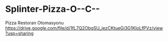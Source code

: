 # Splinter-Pizza-O--C--
Pizza Restoran Otomasyonu
https://drive.google.com/file/d/1fL7Q2ObgSU_iezCKtueGi3G1KIoLfPVz/view?usp=sharing

